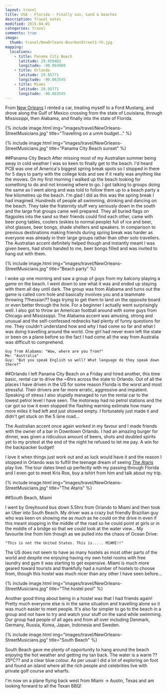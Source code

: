 ```yaml
---
layout: travel
title: USA - Florida - Finally sun, sand & beaches
description: Travel notes
modified: 2015-04-01
categories: travel
comments: true
image:
  thumb: travel/NewOrleans-BourbonStreet1-th.jpg
mapping:
  locations:
    - title: Panama City Beach
      latitude: 29.959483
      longitude: -90.064909
    - title: Orlando
      latitude: 29.95771
      longitude: -90.063545
    - title: Miami
      latitude: 29.95771
      longitude: -90.063545
---
```


From [New Orleans](/travel/2015/03/23/neworleans-partyfoodmusic/) I rented a car, treating myself to a Ford Mustang, and drove along the Gulf of Mexico crossing from the state of Louisiana, through Mississippi, then Alabama, and finally into the state of Florida.

{% include image.html img="images/travel/NewOrleans-StreetMusicians.jpg" title="Travelling on a umm budget..." %}

{% include image.html img="images/travel/NewOrleans-StreetMusicians.jpg" title="Panama City Beach sunset" %}

##Panama City Beach
After missing most of my Australian summer being away in cold weather I was so keen to finally get to the beach. I'd heard PCB was one of America's biggest spring break spots so I stopped in there for 5 days to party with the college kids and see if it really was anything like the movies.
On my first morning I walked up the beach looking for something to do and not knowing where to go. I got talking to groups doing the same as I went along and was told to follow them up to a beach party a few kilometres up the beach. I'm glad I did as this was the spring break I had imagined. Hundreds of people all swimming, drinking and dancing on the beach. They take the fraternity stuff very seriously down in the south and the large frat groups came well prepared. They all buried flags on flagpoles into the sand so their friends could find each other, came with beer pong tables, coolers (eskies to normal people) full of ice and beer, shot glasses, beer bongs, shade shelters and speakers.
In comparison to previous destinations making friends during spring break was harder as everyone was already in their large groups rather than other solo travellers. The Australian accent definitely helped though and instantly meant I was given beers, had shots handed to me, beer bongs filled and was invited to hang out with them.

{% include image.html img="images/travel/NewOrleans-StreetMusicians.jpg" title="Beach party" %}

I woke up one morning and saw a group of guys from my balcony playing a game on the beach. I went down to see what it was and ended up staying with them all day until dark. The group was from Alabama and turns out the game is called corn hole and basically involves you and a teammate throwing ??hessian?? bags trying to get them to land on the opposite board or even better through the hole. For a beginner I actually went surprisingly well. I also got to throw an American football around with some guys from Chicago and Mississippi.
The Alabama accent was amusing, strong and unusual and the self-confessed rednecks had plenty of funny questions for me. They couldn't understand how and why I had come so far and what I was doing travelling around the world. One girl had never even left the state or been on a plane before so the fact I had come all the way from Australia was difficult to comprehend.

```
Guy from Alabama: "Wow, where are you from?"
Me: "Australia"
Guy: "But you speak English so well? What language do they speak down there?"
```

##Orlando
I left Panama City Beach on a Friday and hired another, this time basic, rental car to drive the ~6hrs across the state to Orlando. Out of all the places I have driven in the US for some reason Florida is the worst and most stressful. Their drivers are far more erratic, aggressive and impatient. Speaking of stress I also stupidly managed to run the rental car to the lowest petrol level I have seen. The motorway had no petrol stations and the car got so low it even stopped the flashing warning estimate how many more miles it had left and just showed empty. I fortunately just made it and didn't get stuck on the 5 lane road...

The Australian accent once again worked in my favour and I made friends with the owner of a bar in Downtown Orlando. I had an amazing burger for dinner, was given a ridiculous amount of beers, shots and doubled spirits yet to my protest at the end of the night he refused to let me pay. A win for the backpacker budget!

I love it when things just work out and as luck would have it and the reason I stopped in Orlando was to fulfill the teenage dream of seeing [The Ataris](???) play live. The tour dates lined up perfectly with my passing through Florida and I even got to meet Kris Roe, buy a tshirt from him and talk about my trip.

{% include image.html img="images/travel/NewOrleans-StreetMusicians.jpg" title="The Ataris" %}

##South Beach, Miami

I went by Greyhound bus down 5.5hrs from Orlando to Miami and then took an Uber into South Beach. My driver was a crazy but friendly Brazilian guy who was keen on showing me as much as he could on the drive in even if this meant stopping in the middle of the road so he could point at girls or in the middle of a bridge so that we could look at the water view... My favourite line from him though as we pulled into the chaos of Ocean Drive:

```"This is not the United States. This is..... MIAMI!!"```

The US does not seem to have as many hostels as most other parts of the world and despite me enjoying having my own hotel rooms with free laundry and gym it was starting to get expensive. Miami is much more geared toward tourists and thankfully had a number of hostels to choose from, though this hostel was much nicer than any other I have seen before...

{% include image.html img="images/travel/NewOrleans-StreetMusicians.jpg" title="The hostel pool" %}

Another good thing about being in a hostel was that I had friends again! Pretty much everyone else is in the same situation and travelling alone so it was much easier to meet people. It's also far simpler to go to the beach in a group and not have to try and watch your stuff on the sand while swimming. Our group had people of all ages and from all over including Denmark, Germany, Russia, Korea, Japan, Indonesia and Sweden.

{% include image.html img="images/travel/NewOrleans-StreetMusicians.jpg" title="South Beach" %}

South Beach gave me plenty of opportunity to hang around the beach enjoying the hot weather and getting my tan back. The water is a warm ??25ºC?? and a clear blue colour. As per usual I did a lot of exploring on foot and found an island where all the rich people and celebrities live with private golf course and wharfs.

I'm now on a plane flying back west from Miami → Austin, Texas and am looking forward to all the Texan BBQ! 